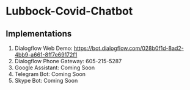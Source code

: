 # Lubbock-Covid-Chatbot

## Implementations
1. Dialogflow Web Demo: https://bot.dialogflow.com/028b0f1d-8ad2-4bb9-a661-8ff7e69172f1
2. Dialogflow Phone Gateway: 605-215-5287
3. Google Assistant: Coming Soon
4. Telegram Bot: Coming Soon
5. Skype Bot: Coming Soon
